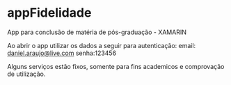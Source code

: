 # appFidelidade
App para conclusão de matéria de pós-graduação - XAMARIN

Ao abrir o app utilizar os dados a seguir para autenticação:
email: daniel.araujo@live.com
senha:123456

Alguns serviços estão fixos, somente para fins academicos e comprovação de utilização.
